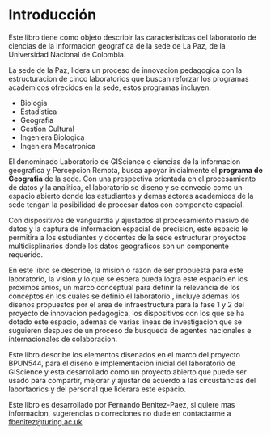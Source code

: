 # Introducción

Este libro tiene como objeto describir las caracteristicas del laboratorio de ciencias de la informacion geografica de la sede de La Paz, de la Universidad Nacional de Colombia.

La sede de la Paz, lidera un proceso de innovacion pedagogica con la estructuracion de cinco laboratorios que buscan reforzar los programas academicos ofrecidos en la sede, estos programas incluyen.

* Biologia
* Estadistica
* Geografia
* Gestion Cultural
* Ingeniera Biologica
* Ingeniera Mecatronica

El denominado Laboratorio de GIScience o ciencias de la informacion geografica y Percepcion Remota, busca apoyar inicialmente el **programa de Geografia** de la sede. Con una prespectiva orientada en el procesamiento de datos y la analitica, el laboratorio se diseno y se convecio como un espacio abierto donde los estudiantes y demas actores academicos de la sede tengan la posibilidad de procesar datos con componete espacial.

Con dispositivos de vanguardia y ajustados al procesamiento masivo de datos y la captura de informacion espacial de precision, este espacio le permitira a los estudiantes y docentes de la sede estructurar proyectos multidisplinarios donde los datos geograficos son un componente requerido.

En este libro se describe, la mision o razon de ser propuesta para este laboratorio, la vision y lo que se espera pueda logra este espacio en los proximos anios, un marco conceptual para definir la relevancia de los conceptos en los cuales se definio el laboratorio., incluye ademas los disenos propuestos por el area de infraestructura para la fase 1 y 2 del proyecto de innovacion pedagogica, los dispositivos con los que se ha dotado este espacio, ademas de varias lineas de investigacion que se suguieren despues de un proceso de busqueda de agentes nacionales e internacionales de colaboracion.

Este libro describe los elementos disenados en el marco del proyecto BPUN544, para el diseno e implementacion inicial del laboratorio de GIScience y esta desarrollado como un proyecto abierto que puede ser usado para compartir, mejorar y ajustar de acuerdo a las circustancias del labortaorios y del personal que liderara este espacio.

Este libro es desarrollado por Fernando Benitez-Paez, si quiere mas informacion, sugerencias o correciones no dude en contactarme a <fbenitez@turing.ac.uk>
